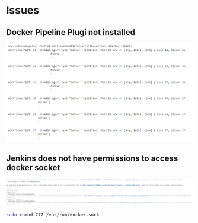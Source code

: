# Issues

## Docker Pipeline Plugi not installed

![Docker Pipeline Plugi not installed](2020-09-23-09-42-53.png)

## Jenkins does not have permissions to access docker socket

![Jenkins does not have permissions to access docker socket](2020-09-23-09-44-16.png)

```zsh
sudo chmod 777 /var/run/docker.sock
```
